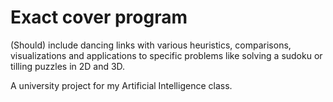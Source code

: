 # Exact cover program
(Should) include dancing links with various heuristics, comparisons, 
visualizations and applications to specific problems like solving a sudoku
or tilling puzzles in 2D and 3D.

A university project for my Artificial Intelligence class.
